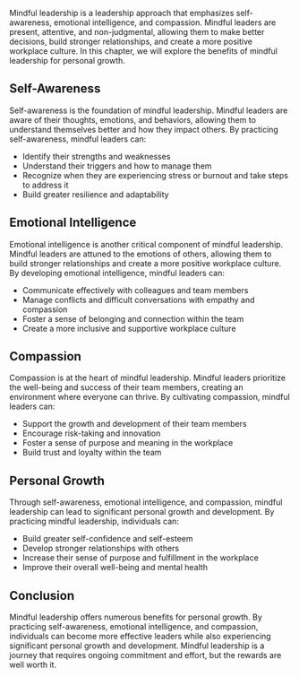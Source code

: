 
Mindful leadership is a leadership approach that emphasizes self-awareness, emotional intelligence, and compassion. Mindful leaders are present, attentive, and non-judgmental, allowing them to make better decisions, build stronger relationships, and create a more positive workplace culture. In this chapter, we will explore the benefits of mindful leadership for personal growth.

Self-Awareness
--------------

Self-awareness is the foundation of mindful leadership. Mindful leaders are aware of their thoughts, emotions, and behaviors, allowing them to understand themselves better and how they impact others. By practicing self-awareness, mindful leaders can:

* Identify their strengths and weaknesses
* Understand their triggers and how to manage them
* Recognize when they are experiencing stress or burnout and take steps to address it
* Build greater resilience and adaptability

Emotional Intelligence
----------------------

Emotional intelligence is another critical component of mindful leadership. Mindful leaders are attuned to the emotions of others, allowing them to build stronger relationships and create a more positive workplace culture. By developing emotional intelligence, mindful leaders can:

* Communicate effectively with colleagues and team members
* Manage conflicts and difficult conversations with empathy and compassion
* Foster a sense of belonging and connection within the team
* Create a more inclusive and supportive workplace culture

Compassion
----------

Compassion is at the heart of mindful leadership. Mindful leaders prioritize the well-being and success of their team members, creating an environment where everyone can thrive. By cultivating compassion, mindful leaders can:

* Support the growth and development of their team members
* Encourage risk-taking and innovation
* Foster a sense of purpose and meaning in the workplace
* Build trust and loyalty within the team

Personal Growth
---------------

Through self-awareness, emotional intelligence, and compassion, mindful leadership can lead to significant personal growth and development. By practicing mindful leadership, individuals can:

* Build greater self-confidence and self-esteem
* Develop stronger relationships with others
* Increase their sense of purpose and fulfillment in the workplace
* Improve their overall well-being and mental health

Conclusion
----------

Mindful leadership offers numerous benefits for personal growth. By practicing self-awareness, emotional intelligence, and compassion, individuals can become more effective leaders while also experiencing significant personal growth and development. Mindful leadership is a journey that requires ongoing commitment and effort, but the rewards are well worth it.

